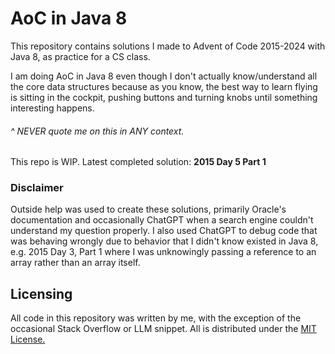 # AoC in Java 8
This repository contains solutions I made to Advent of Code 2015-2024 with Java 8, as practice for a CS class.

I am doing AoC in Java 8 even though I don't actually know/understand all the core data structures because as you know, the best way to learn flying is sitting in the cockpit, pushing buttons and turning knobs until something interesting happens.
###### ^ NEVER quote me on this in ANY context.

This repo is WIP. Latest completed solution: **2015 Day 5 Part 1**

### Disclaimer
Outside help was used to create these solutions, primarily Oracle's documentation and occasionally ChatGPT when a search engine couldn't understand my question properly. I also used ChatGPT to debug code that was behaving wrongly due to behavior that I didn't know existed in Java 8, e.g. 2015 Day 3, Part 1 where I was unknowingly passing a reference to an array rather than an array itself.

## Licensing
All code in this repository was written by me, with the exception of the occasional Stack Overflow or LLM snippet. All is distributed under the [MIT License.](./LICENSE)